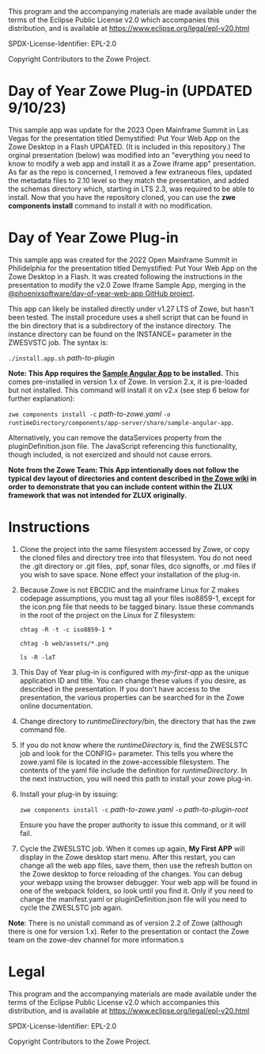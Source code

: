 This program and the accompanying materials are
made available under the terms of the Eclipse Public License v2.0 which accompanies
this distribution, and is available at https://www.eclipse.org/legal/epl-v20.html

SPDX-License-Identifier: EPL-2.0

Copyright Contributors to the Zowe Project.
# Day of Year Zowe Plug-in (UPDATED 9/10/23)
This sample app was update for the 2023 Open Mainframe Summit in Las Vegas for the presentation titled Demystified: Put Your Web App on the Zowe Desktop in a Flash UPDATED. (It is included in this repository.) The orginal presentation (below) was modified into an "everything you need to know to modify a web app and install it as a Zowe iframe app" presentation.  As far as the repo is concerned, I removed a few extraneous files, updated the metadata files to 2.10 level so they match the presentation, and added the schemas directory which, starting in LTS 2.3, was required to be able to install.  Now that you have the repository cloned, you can use the **zwe components install** command to install it with no modification.

# Day of Year Zowe Plug-in
This sample app was created for the 2022 Open Mainframe Summit in Philidelphia for the presentation titled Demystified: Put Your Web App on the Zowe Desktop in a Flash.  It was created following the instructions in the presentation to modify the v2.0 Zowe Iframe Sample App, merging in the [@phoenixsoftware/day-of-year-web-app GitHub project](https://github.com/phoenixsoftware/day-of-year-web-app).

This app can likely be installed directly under v1.27 LTS of Zowe, but hasn't been tested.  The install procedure uses a shell script that can be found in the bin directory that is a subdirectory of the instance directory.  The instance directory can be found on the INSTANCE= parameter in the ZWESVSTC job.  The syntax is: 

`./install.app.sh` *path-to-plugin*

**Note: This App requires the [Sample Angular App](https://github.com/zowe/sample-angular-app) to be installed.**  This comes pre-installed in version 1.x of Zowe.  In version 2.x, it is pre-loaded but not installed.  This command will install it on v2.x (see step 6 below for further explanation):

 `zwe components install -c` *path-to-zowe.yaml* `-o runtimeDirectory/components/app-server/share/sample-angular-app`. 
 
 Alternatively, you can remove the dataServices property from the pluginDefinition.json file.  The JavaScript referencing this functionality, though included, is not exercized and should not cause errors.

**Note from the Zowe Team: This App intentionally does not follow the typical dev layout of directories and content described in [the Zowe wiki](https://github.com/zowe/zlux/wiki/ZLUX-App-filesystem-structure) in order to demonstrate that you can include content within the ZLUX framework that was not intended for ZLUX originally.**

# Instructions
1. Clone the project into the same filesystem accessed by Zowe, or copy the cloned files and directory tree into that filesystem.  You do not need the .git directory or .git files, .ppf, sonar files, dco signoffs, or .md files if you wish to save space.  None effect your installation of the plug-in.

2. Because Zowe is not EBCDIC and the mainframe Linux for Z makes codepage assumptions, you must tag all your files iso8859-1, except for the icon.png file that needs to be tagged binary.  Issue these commands in the root of the project on the Linux for Z filesystem:

    `chtag -R -t -c iso8859-1 *`

    `chtag -b web/assets/*.png`

    `ls -R -laT`

3. This Day of Year plug-in is configured with *my-first-app* as the unique application ID and title.  You can change these values if you desire, as described in the presentation.  If you don't have access to the presentation, the various properties can be searched for in the Zowe online documentation.

4. Change directory to *runtimeDirectory*/bin, the directory that has the zwe command file.

5. If you do not know where the *runtimeDirectory* is, find the ZWESLSTC job and look for the CONFIG= parameter.  This tells you where the zowe.yaml file is located in the zowe-accessible filesystem.  The contents of the yaml file include the definition for *runtimeDirectory*.  In the next instruction, you will need this path to install your zowe plug-in.

6. Install your plug-in by issuing: 

     `zwe components install -c` *path-to-zowe.yaml* `-o` *path-to-plugin-root*

    Ensure you have the proper authority to issue this command, or it will fail.

7. Cycle the ZWESLSTC job.  When it comes up again, **My First APP** will display in the Zowe desktop start menu.  After this restart, you can change all the web app files, save them, then use the refresh button on the Zowe desktop to force reloading of the changes.  You can debug your webapp using the browser debugger.  Your web app will be found in one of the webpack folders, so look until you find it.  Only if you need to change the manifest.yaml or pluginDefinition.json file will you need to cycle the ZWESLSTC job again.

**Note**: There is no unistall command as of version 2.2 of Zowe (although there is one for version 1.x).  Refer to the presentation or contact the Zowe team on the zowe-dev channel for more information.s
# Legal
This program and the accompanying materials are
made available under the terms of the Eclipse Public License v2.0 which accompanies
this distribution, and is available at https://www.eclipse.org/legal/epl-v20.html

SPDX-License-Identifier: EPL-2.0

Copyright Contributors to the Zowe Project.
